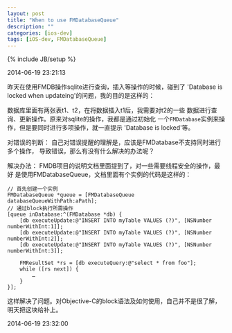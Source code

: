 ```yaml
---
layout: post
title: "When to use FMDatabaseQueue"
description: ""
categories: [ios-dev]
tags: [iOS-dev, FMDatabaseQueue]
---
```

{% include JB/setup %}

2014-06-19 23:21:13

昨天在使用FMDB操作sqlite进行查询，插入等操作的时候，碰到了
'Database is locked when updateing'的问题，我的目的是这样的：

数据库里面有两张表t1、t2，在将数据插入t1后，我需要对t2的一些
数据进行查询、更新操作。原来对sqlite的操作，我都是通过初始化
一个`FMDatabase`实例来操作，但是要同时进行多项操作，就一直提示
'Database is locked'等。

对错误的判断：
自己对错误提醒的理解是，应该是FMDatabase不支持同时进行多个操作，
导致错误，那么有没有什么解决的办法呢？

解决办法：
FMDB项目的说明文档里面提到了，对一些需要线程安全的操作，最好
是使用FMDatabaseQueue，文档里面有个实例的代码是这样的：

    // 首先创建一个实例
    FMDatabaseQueue *queue = [FMDatabaseQueue databaseQueueWithPath:aPath];
    // 通过block执行所需操作
    [queue inDatabase:^(FMDatabase *db) {
        [db executeUpdate:@"INSERT INTO myTable VALUES (?)", [NSNumber numberWithInt:1]];
        [db executeUpdate:@"INSERT INTO myTable VALUES (?)", [NSNumber numberWithInt:2]];
        [db executeUpdate:@"INSERT INTO myTable VALUES (?)", [NSNumber numberWithInt:3]];

        FMResultSet *rs = [db executeQuery:@"select * from foo"];
        while ([rs next]) {
            …
        }
    }];


这样解决了问题。对Objective-C的block语法及如何使用，自己并不是很了解，
明天把这块给补上。

2014-06-19 23:32:00 
